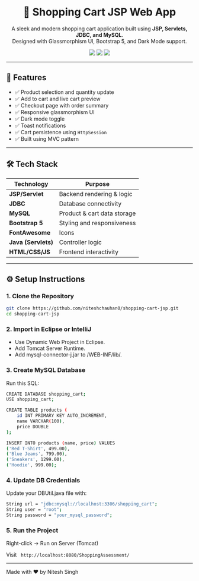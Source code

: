 <h1 align="center">🛒 Shopping Cart JSP Web App</h1>

<p align="center">
  A sleek and modern shopping cart application built using <strong>JSP, Servlets, JDBC, and MySQL</strong>. <br/>
  Designed with Glassmorphism UI, Bootstrap 5, and Dark Mode support.
</p>

<p align="center">
  <img src="https://img.shields.io/github/languages/top/niteshchauhan0/shopping-cart-jsp?style=for-the-badge" />
  <img src="https://img.shields.io/github/last-commit/niteshchauhan0/shopping-cart-jsp?style=for-the-badge" />
  <img src="https://img.shields.io/github/issues/niteshchauhan0/shopping-cart-jsp?style=for-the-badge" />
</p>

---

## 🚀 Features

- ✅ Product selection and quantity update
- ✅ Add to cart and live cart preview
- ✅ Checkout page with order summary
- ✅ Responsive glassmorphism UI
- ✅ Dark mode toggle
- ✅ Toast notifications
- ✅ Cart persistence using `HttpSession`
- ✅ Built using MVC pattern

---

## 🛠️ Tech Stack

| Technology     | Purpose                        |
|----------------|--------------------------------|
| **JSP/Servlet**| Backend rendering & logic      |
| **JDBC**       | Database connectivity          |
| **MySQL**      | Product & cart data storage    |
| **Bootstrap 5**| Styling and responsiveness     |
| **FontAwesome**| Icons                          |
| **Java (Servlets)** | Controller logic          |
| **HTML/CSS/JS**| Frontend interactivity         |

---

## ⚙️ Setup Instructions

### 1. Clone the Repository
```bash
git clone https://github.com/niteshchauhan0/shopping-cart-jsp.git
cd shopping-cart-jsp
```

### 2. Import in Eclipse or IntelliJ
- Use Dynamic Web Project in Eclipse.
- Add Tomcat Server Runtime.
- Add mysql-connector-j.jar to /WEB-INF/lib/.

### 3. Create MySQL Database
Run this SQL:
```bash
CREATE DATABASE shopping_cart;
USE shopping_cart;

CREATE TABLE products (
    id INT PRIMARY KEY AUTO_INCREMENT,
    name VARCHAR(100),
    price DOUBLE
);

INSERT INTO products (name, price) VALUES
('Red T-Shirt', 499.00),
('Blue Jeans', 799.00),
('Sneakers', 1299.00),
('Hoodie', 999.00);
```

### 4. Update DB Credentials
Update your DBUtil.java file with:
```bash
String url = "jdbc:mysql://localhost:3306/shopping_cart";
String user = "root";
String password = "your_mysql_password";
```

### 5. Run the Project
Right-click → Run on Server (Tomcat)

Visit ``` http://localhost:8080/ShoppingAssessment/```

---


Made with ❤️ by Nitesh Singh

